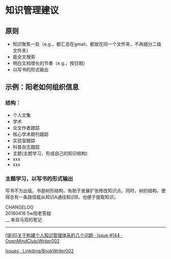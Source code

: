 # 知识管理建议
## 原则  
- 知识聚焦一处（e.g.，都汇总在gmail，都放在同一个文件夹，不再细分二级文件夹）  
- 能全文搜索  
- 明白文档增长的节奏（e.g.，按日期）  
- 以写书的形式输出  

## 示例：阳老如何组织信息   

### 结构：
- 个人文集   
- 学术
 - 论文作者跟踪  
 - 核心学术期刊跟踪  
 - 实验室跟踪  
 - 科普杂志跟踪  
 - 主题(主题学习，形成自己的知识结构)  
- xxx  
- xxx   

### 主题学习，以写书的形式输出  
写书不为出版。书是树形结构，有助于发展扩张修改知识点。同时，树的结构，使得总有一条路径能从知识A通往知识B，也便于提取知识。    

CHANGELOG  
20160416 5w阳老答疑  
__
来自马双的笔记


-----

[[提问]关于构建个人知识管理体系的几个问题 · Issue #144 · OpenMindClub/Writer002](https://github.com/OpenMindClub/Writer002/issues/144)

[Issues · Linkding/BookWriter002](https://github.com/Linkding/BookWriter002/issues)

